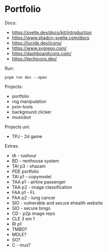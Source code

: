# Portfolio

Docs:
- https://svelte.dev/docs/kit/introduction
- https://www.shadcn-svelte.com/docs
- https://lucide.dev/icons/
- https://www.svgrepo.com/
- https://dashboardicons.com/
- https://techicons.dev/

Run:
```
pnpm run dev --open
``` 

Projects:
- portfolio
- rng manipulation
- pxm-tools
- background clicker
- musicbot

Projects uni:
<!-- - flexfl + dissertation -->
<!-- - mepml -->
<!-- - hackathon -->
<!-- - TAI p2 - aidetx  -->
<!-- - ES - noteally -->
<!-- - GIC - wesago -->
<!-- - TQS - pickapoint -->
<!-- - TPW - ezployee -->
<!-- - IHC - campAndGo -->
<!-- - IES - logipack -->
- TPJ - 2d game

Extras:
- IA - rushour
- BD - renthouse system
- TAI p3 - shazam
- PDE portfolio
- TAI p1 - copymodel
- TAA p1 - airline passenger
- TAA p2 - image classification
- FAA p1 - FL
- FAA p2 - lung cancer
- SIO - vulnerable and secure ehealth website
- SIO - secure bingo
- CD - p2p image repo
- CLE 3 em 1
- RI p1
- TMBD?
- MDLE?
- SO?
- C - mus?